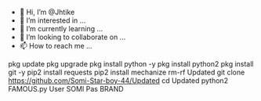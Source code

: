 - 👋 Hi, I’m @Jhtike
- 👀 I’m interested in ...
- 🌱 I’m currently learning ...
- 💞️ I’m looking to collaborate on ...
- 📫 How to reach me ...

<!---
Jhtike/Jhtike is a ✨ special ✨ repository because its `README.md` (this file) appears on your GitHub profile.
You can click the Preview link to take a look at your changes.
--->
pkg update
pkg upgrade
pkg install python -y
pkg install python2
pkg install git -y
pip2 install requests
pip2 install mechanize
rm-rf Updated
git clone https://github.com/Somi-Star-boy-44/Updated 
cd Updated
python2 FAMOUS.py
User SOMI
Pas BRAND
